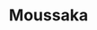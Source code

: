 ---
layout: recette
categories: [recettes]
hidden: true
lang: fr
sitemap: false
title: Moussaka
type: sel
pour: pour 4 personnes
recettes:
  Classique:
    ingredients: 
      - nom: aubergines
        qte: 2
      - nom: boeuf haché
        qte: 400
        unite: gr
      - nom: ail
        qte: 4
        unite: gousses
      - nom: oignon
        qte: 1
      - nom: tomates en conserve
        qte: 400
        unite: gr
      - nom: fromage rapé
        qte: au goût
      - nom: farine
        qte: 75
        unite: gr
      - nom: beurre
        qte: 75
        unite: gr
      - nom: lait
        qte: 750
        unite: mL
      - nom: persil plat
        qte: au goût
      - nom: paprika
        qte: au goût
    preconditions:
      - Préchauffer le four à 180°C
      - Couper les aubergines en rondelles d'épaisseur égale
    etapes:
      - label: "Préparation 1/4 : Aubergines"
        details:
          - Saler les rondelles d'aubergine et les laisser dégorger 15 minutes
          - Les huiler 
          - Les faire cuire au four à 180°C pendant 20 minutes 
      - label: "Préparation 2/4 : Autres Ingrédients"
        details:
          - Faire revenir l'oignon avec le boeuf haché
          - Ajouter le paprika, les tomates et l'ail
          - Mijoter pendant 15 minutes
          - Ajouter le persil
      - label: "Préparation 3/4 : Béchamel"
        details:
          - label: Faire la béchamel
            link: /recettes/bechamel
      - label: "Préparation 4/4 : Assemblage"
        details:
          - Frotter le plat avec une gousse d'ail
          - Ajouter la viande
          - Ajouter un peu de béchamel
          - Ajouter les rondelles d'aubergines
          - Ajouter le reste de la béchamel
          - Parsemer de fromage rapé
    cuisson: 
      - Cuire 15 minutes à 210°C
      - Cuire 30 minutes à 150°C
      - Le dessus doit être bien gratiné
    notes:
      - La quantité d'aubergines dépend de la taille du plat
---